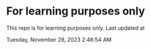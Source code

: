 # For learning purposes only
This repo is for learning purposes only.
Last updated at

Tuesday, November 28, 2023 2:46:54 AM

